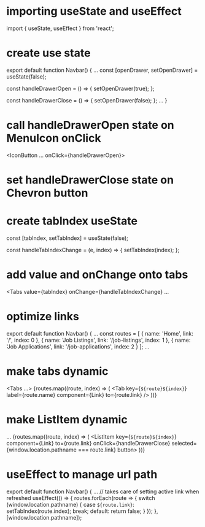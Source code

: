 # importing useState and useEffect

import { useState, useEffect } from 'react';

# create use state

export default function Navbar() {
  ...
  const [openDrawer, setOpenDrawer] = useState(false);

  const handleDrawerOpen = () => {
    setOpenDrawer(true);
  };

  const handleDrawerClose = () => {
    setOpenDrawer(false);
  };
  ...
}

# call handleDrawerOpen state on MenuIcon onClick

<IconButton ... onClick={handleDrawerOpen}>
  <MenuIcon className={classes.hamburger} />
</IconButton>

# set handleDrawerClose state on Chevron button

<IconButton onClick={handleDrawerClose}>
  <ChevronLeftIcon />
</IconButton>

# create tabIndex useState

const [tabIndex, setTabIndex] = useState(false);

const handleTabIndexChange = (e, index) => {
  setTabIndex(index);
};

# add value and onChange onto tabs

<Tabs
  value={tabIndex}
  onChange={handleTabIndexChange}
  ...
>

# optimize links
export default function Navbar() {
  ...
  const routes = [
    { name: 'Home', link: '/', index: 0 },
    { name: 'Job Listings', link: '/job-listings', index: 1 },
    { name: 'Job Applications', link: '/job-applications', index: 2 }
  ];
  ...

# make tabs dynamic

<Tabs ...>
  {routes.map((route, index) => (
    <Tab
      key={`${route}${index}`}
      label={route.name}
      component={Link}
      to={route.link}
    />
  ))}
</Tabs>

# make ListItem dynamic

...
<List>
  {routes.map((route, index) => (
    <ListItem
      key={`${route}${index}`}
      component={Link}
      to={route.link}
      onClick={handleDrawerClose}
      selected={window.location.pathname === route.link}
      button>
      <ListItemText primary={route.name} />
    </ListItem>
  ))}
</List>

# useEffect to manage url path

export default function Navbar() {
  ...
  // takes care of setting active link when refreshed
  useEffect(() => {
    routes.forEach(route => {
      switch (window.location.pathname) {
        case `${route.link}`:
          setTabIndex(route.index);
          break;
        default:
          return false;
      }
    });
  }, [window.location.pathname]);